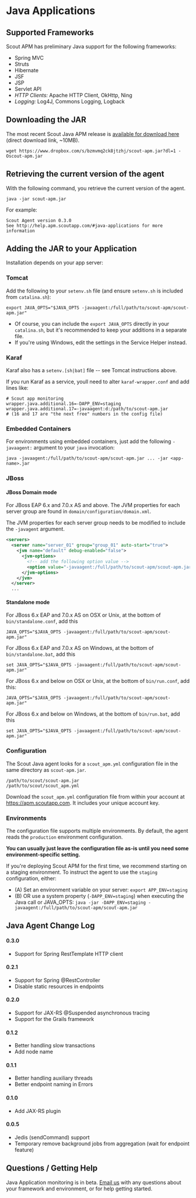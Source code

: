 # Java Applications

## Supported Frameworks

Scout APM has preliminary Java support for the following frameworks:

* Spring MVC
* Struts
* Hibernate
* JSF
* JSP
* Servlet API
* _HTTP Clients:_ Apache HTTP Client, OkHttp, Ning
* _Logging:_ Log4J, Commons Logging, Logback



## Downloading the JAR

The most recent Scout Java APM release is [available for download here](https://www.dropbox.com/s/bzmvmq2ck8jtzhj/scout-apm.jar?dl=1) (direct download link, ~10MB).


```terminal  
wget https://www.dropbox.com/s/bzmvmq2ck8jtzhj/scout-apm.jar?dl=1 -Oscout-apm.jar
```

## Retrieving the current version of the agent

With the following command, you retrieve the current version of the agent.

```terminal
java -jar scout-apm.jar
```

For example:

```terminal
Scout Agent version 0.3.0
See http://help.apm.scoutapp.com/#java-applications for more information
```

## Adding the JAR to your Application

Installation depends on your app server:

### Tomcat

Add the following to your `setenv.sh` file (and ensure `setenv.sh` is included from `catalina.sh`):

```terminal
export JAVA_OPTS="$JAVA_OPTS -javaagent:/full/path/to/scout-apm/scout-apm.jar"
```

* Of course, you can include the `export JAVA_OPTS` directly in your `catalina.sh`, but it's recommended to keep your additions in a separate file.  
* If you're using Windows, edit the settings in the Service Helper instead.

### Karaf

Karaf also has a `setenv.[sh|bat]` file -- see Tomcat instructions above.

If you run Karaf as a service, youll need to alter `karaf-wrapper.conf` and add lines like:

```terminal   
# Scout app monitoring
wrapper.java.additional.16=-DAPP_ENV=staging
wrapper.java.additional.17=-javaagent:d:/path/to/scout-apm.jar
# (16 and 17 are "the next free" numbers in the config file)
```

### Embedded Containers

For environments using embedded containers, just add the following `-javaagent:` argument to your `java` invocation:

```terminal
java -javaagent:/full/path/to/scout-apm/scout-apm.jar ... -jar <app-name>.jar
```

### JBoss

#### JBoss Domain mode

For JBoss EAP 6.x and 7.0.x AS and above. The JVM properties for each server group are found in `domain/configuration/domain.xml`.

The JVM properties for each server group needs to be modified to include the `-javagent` argument.

```xml
<servers>
  <server name="server_01" group="group_01" auto-start="true">
    <jvm name="default" debug-enabled="false">
      <jvm-options>
        <!-- add the following option value -->
        <option value="-javaagent:/full/path/to/scout-apm/scout-apm.jar" />
      </jvm-options>
    </jvm>
  </server>
  ...
```

#### Standalone mode

For JBoss 6.x EAP and 7.0.x AS on OSX or Unix, at the bottom of `bin/standalone.conf`, add this

```terminal
JAVA_OPTS="$JAVA_OPTS -javaagent:/full/path/to/scout-apm/scout-apm.jar"
```

For JBoss 6.x EAP and 7.0.x AS on Windows, at the bottom of `bin/standalone.bat`, add this

```terminal
set JAVA_OPTS="$JAVA_OPTS -javaagent:/full/path/to/scout-apm/scout-apm.jar"
```

For JBoss 6.x and below on OSX or Unix, at the bottom of `bin/run.conf`, add this:

```terminal
JAVA_OPTS="$JAVA_OPTS -javaagent:/full/path/to/scout-apm/scout-apm.jar"
```

For JBoss 6.x and below on Windows, at the bottom of `bin/run.bat`, add this

```terminal
set JAVA_OPTS="$JAVA_OPTS -javaagent:/full/path/to/scout-apm/scout-apm.jar"
```

### Configuration

The Scout Java agent looks for a `scout_apm.yml` configuration file in the same directory as `scout-apm.jar`.

```terminal
/path/to/scout/scout-apm.jar
/path/to/scout/scout_apm.yml
```

Download the `scout_apm.yml` configuration file from within your account at https://apm.scoutapp.com. It includes your unique account key.

### Environments

The configuration file supports multiple environments. By default, the agent reads the `production` environment configuration.

**You can usually just leave the configuration file as-is until you need some environment-specific setting.**

If you're deploying Scout APM for the first time, we recommend starting on a staging environment. To instruct the agent to use the `staging` configuration, either:

* (A) Set an environment variable on your server: `export APP_ENV=staging`
* (B) OR use a system property (`-DAPP_ENV=staging`) when executing the Java call or JAVA_OPTS: `java -jar -DAPP_ENV=staging -javaagent:/full/path/to/scout-apm/scout-apm.jar`  

## Java Agent Change Log

#### 0.3.0
* Support for Spring RestTemplate HTTP client

#### 0.2.1
* Support for Spring @RestController
* Disable static resources in endpoints

#### 0.2.0
* Support for JAX-RS @Suspended asynchronous tracing
* Support for the Grails framework

#### 0.1.2
* Better handling slow transactions
* Add node name

#### 0.1.1
* Better handling auxiliary threads
* Better endpoint naming in Errors

#### 0.1.0
* Add JAX-RS plugin

#### 0.0.5
* Jedis (sendCommand) support
* Temporary remove background jobs from aggregation (wait for endpoint feature)

## Questions / Getting Help

Java Application monitoring is in beta. [Email us](mailto:support@scoutapp.com) with any questions about your framework and environment, or for help getting started.
